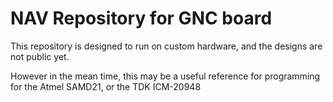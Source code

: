 # NAV Repository for GNC board

This repository is designed to run on custom hardware, and the designs are not public yet.

However in the mean time, this may be a useful reference for programming for the Atmel SAMD21, or the TDK ICM-20948
